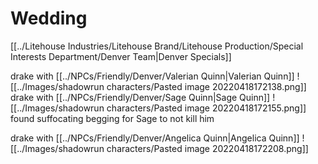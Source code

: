 # Wedding
[[../Litehouse Industries/Litehouse Brand/Litehouse Production/Special Interests Department/Denver Team|Denver Specials]]

drake with [[../NPCs/Friendly/Denver/Valerian Quinn|Valerian Quinn]]
![[../Images/shadowrun characters/Pasted image 20220418172138.png]]
drake with [[../NPCs/Friendly/Denver/Sage Quinn|Sage Quinn]]
![[../Images/shadowrun characters/Pasted image 20220418172155.png]]
found suffocating begging for Sage to not kill him

drake with [[../NPCs/Friendly/Denver/Angelica Quinn|Angelica Quinn]]
![[../Images/shadowrun characters/Pasted image 20220418172208.png]]